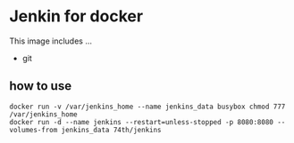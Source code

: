 # Jenkin for docker 

This image includes ...

* git

## how to use

```
docker run -v /var/jenkins_home --name jenkins_data busybox chmod 777 /var/jenkins_home
docker run -d --name jenkins --restart=unless-stopped -p 8080:8080 --volumes-from jenkins_data 74th/jenkins
```

